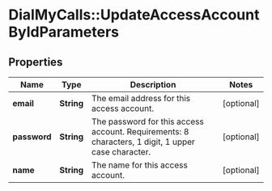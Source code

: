 # DialMyCalls::UpdateAccessAccountByIdParameters

## Properties
Name | Type | Description | Notes
------------ | ------------- | ------------- | -------------
**email** | **String** | The email address for this access account. | [optional] 
**password** | **String** | The password for this access account. Requirements: 8 characters, 1 digit, 1 upper case character. | [optional] 
**name** | **String** | The name for this access account. | [optional] 


